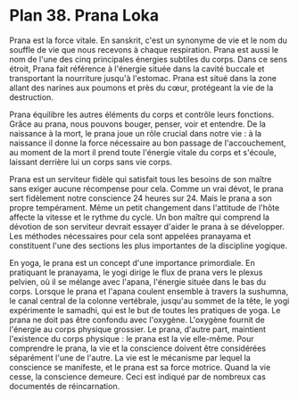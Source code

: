 # Plan 38. Prana Loka

Prana est la force vitale. En sanskrit, c'est un synonyme de vie et le nom du souffle de vie que nous recevons à chaque respiration. Prana est aussi le nom de l'une des cinq principales énergies subtiles du corps. Dans ce sens étroit, Prana fait référence à l'énergie située dans la cavité buccale et transportant la nourriture jusqu'à l'estomac. Prana est situé dans la zone allant des narines aux poumons et près du cœur, protégeant la vie de la destruction.

Prana équilibre les autres éléments du corps et contrôle leurs fonctions. Grâce au prana, nous pouvons bouger, penser, voir et entendre. De la naissance à la mort, le prana joue un rôle crucial dans notre vie : à la naissance il donne la force nécessaire au bon passage de l'accouchement, au moment de la mort il prend toute l'énergie vitale du corps et s'écoule, laissant derrière lui un corps sans vie corps.

Prana est un serviteur fidèle qui satisfait tous les besoins de son maître sans exiger aucune récompense pour cela. Comme un vrai dévot, le prana sert fidèlement notre conscience 24 heures sur 24. Mais le prana a son propre tempérament. Même un petit changement dans l'attitude de l'hôte affecte la vitesse et le rythme du cycle. Un bon maître qui comprend la dévotion de son serviteur devrait essayer d'aider le prana à se développer. Les méthodes nécessaires pour cela sont appelées pranayama et constituent l'une des sections les plus importantes de la discipline yogique.

En yoga, le prana est un concept d'une importance primordiale. En pratiquant le pranayama, le yogi dirige le flux de prana vers le plexus pelvien, où il se mélange avec l'apana, l'énergie située dans le bas du corps. Lorsque le prana et l'apana coulent ensemble à travers la sushumna, le canal central de la colonne vertébrale, jusqu'au sommet de la tête, le yogi expérimente le samadhi, qui est le but de toutes les pratiques de yoga. Le prana ne doit pas être confondu avec l'oxygène. L'oxygène fournit de l'énergie au corps physique grossier. Le prana, d'autre part, maintient l'existence du corps physique : le prana est la vie elle-même. Pour comprendre le prana, la vie et la conscience doivent être considérées séparément l'une de l'autre. La vie est le mécanisme par lequel la conscience se manifeste, et le prana est sa force motrice. Quand la vie cesse, la conscience demeure. Ceci est indiqué par de nombreux cas documentés de réincarnation.
